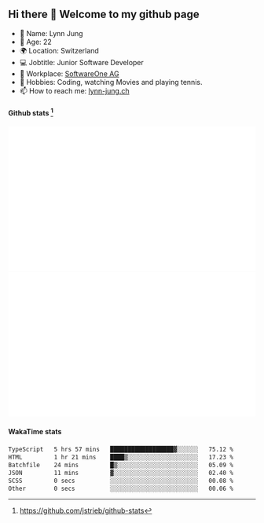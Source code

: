 ## Hi there 👋 Welcome to my github page

- 🧑 Name: Lynn Jung
- 🔞 Age: 22
- 🌍 Location: Switzerland
- 💻 Jobtitle: Junior Software Developer
- 🏢 Workplace: [SoftwareOne AG](https://www.softwareone.com/)
- 🎾 Hobbies: Coding, watching Movies and playing tennis.
- 📫 How to reach me: [lynn-jung.ch](https://lynn-jung.ch/)


#### Github stats [^1]
![](https://github.com/lynn-jung/github-stats/blob/master/generated/overview.svg)  ![](https://github.com/lynn-jung/github-stats/blob/master/generated/languages.svg)


#### WakaTime stats
<!--START_SECTION:waka-->

```text
TypeScript   5 hrs 57 mins   ██████████████████▓░░░░░░   75.12 %
HTML         1 hr 21 mins    ████▒░░░░░░░░░░░░░░░░░░░░   17.23 %
Batchfile    24 mins         █▒░░░░░░░░░░░░░░░░░░░░░░░   05.09 %
JSON         11 mins         ▓░░░░░░░░░░░░░░░░░░░░░░░░   02.40 %
SCSS         0 secs          ░░░░░░░░░░░░░░░░░░░░░░░░░   00.08 %
Other        0 secs          ░░░░░░░░░░░░░░░░░░░░░░░░░   00.06 %
```

<!--END_SECTION:waka-->

[^1]: https://github.com/jstrieb/github-stats
